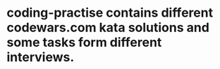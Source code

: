 # coding-practise contains different codewars.com kata solutions and some tasks form different interviews.
